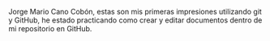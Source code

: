 Jorge Mario Cano Cobón, estas son mis primeras impresiones utilizando git y GitHub, he estado practicando como crear y editar documentos dentro de mi repositorio en GitHub.
